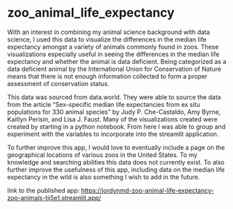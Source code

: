 # zoo_animal_life_expectancy
With an interest in combining my animal science background with data science, I used this data to visualize the differences in the median life expectancy amongst a variety of animals commonly found in zoos.  These visualizations especially useful in seeing the differences in the median life expectancy and whether the animal is data deficient.  Being categorized as a data deficient animal by the International Union for Conservation of Nature means that there is not enough information collected to form a proper assessment of conservation status.

This data was sourced from data.world.  They were able to source the data from the article “Sex-specific median life expectancies from ex situ populations for 330 animal species” by Judy P. Che-Castaldo, Amy Byrne, Kaitlyn Perisin, and Lisa J. Faust.  Many of the visualizations created were created by starting in a python notebook.  From here I was able to group and experiment with the variables to incorporate into the streamlit application.

To further improve this app, I would love to eventually include a page on the geographical locations of various zoos in the United States.  To my knowledge and searching abilities this data does not currently exist.  To also further improve the usefulness of this app, including data on the median life expectancy in the wild is also something I wish to add in the future.

link to the published app:
https://jordynmd-zoo-animal-life-expectancy-zoo-animals-tij5e1.streamlit.app/
